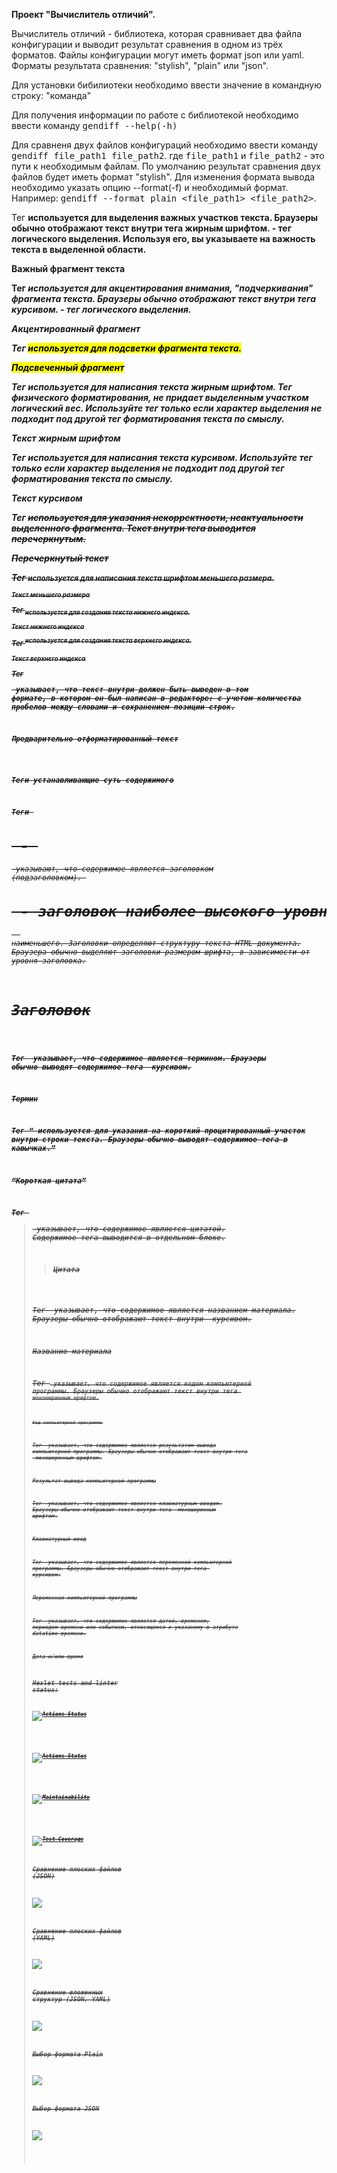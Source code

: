 <p><strong>Проект "Вычислитель отличий".</strong></p>

Вычислитель отличий - библиотека, которая сравнивает два файла конфигурации и выводит результат сравнения в одном из трёх форматов. Файлы конфигурации могут иметь формат json или yaml. Форматы результата сравнения: "stylish", "plain" или "json".

Для установки бибилиотеки необходимо ввести значение в командную строку: "команда"

Для получения информации по работе с библиотекой необходимо ввести команду <kbd>gendiff --help(-h)</kbd>

Для сравненя двух файлов конфигураций необходимо ввести команду <kbd>gendiff file_path1 file_path2</kbd>. где <kbd>file_path1</kbd> и <kbd>file_path2</kbd> - это пути к необходимым файлам. По умолчанию результат сравнения двух файлов будет иметь формат "stylish". Для изменения формата вывода необходимо указать опцию --format(-f) и необходимый формат.
Например: <kbd>gendiff --format plain <file_path1> <file_path2></kbd>.

Тег <strong> используется для выделения важных участков текста. Браузеры обычно отображают текст внутри тега <strong> жирным шрифтом. <strong> - тег логического выделения. Используя его, вы указываете на важность текста в выделенной области.

<strong>Важный фрагмент текста</strong>

Тег <em> используется для акцентирования внимания, "подчеркивания" фрагмента текста. Браузеры обычно отображают текст внутри тега <em> курсивом. <em> - тег логического выделения.

<em>Акцентированный фрагмент</em>

Тег <mark> используется для подсветки фрагмента текста.

<mark>Подсвеченный фрагмент</mark>

Тег <b> используется для написания текста жирным шрифтом. Тег физического форматирования, не придает выделенным участком логический вес. Используйте тег <b> только если характер выделения не подходит под другой тег форматирования текста по смыслу.

<b>Текст жирным шрифтом</b>

Тег <i> используется для написания текста курсивом. Используйте тег <i> только если характер выделения не подходит под другой тег форматирования текста по смыслу.

<i>Текст курсивом</i>

Тег <s> используется для указания некорректности, неактуальности выделенного фрагмента. Текст внутри тега <s> выводится перечеркнутым.

<s>Перечеркнутый текст</s>

Тег <small> используется для написания текста шрифтом меньшего размера.

<small>Текст меньшего размера</small>

Тег <sub> используется для создания текста нижнего индекса.

<sub>Текст нижнего индекса</sub>

Тег <sup> используется для создания текста верхнего индекса.

<sup>Текст верхнего индекса</sup>

Тег <pre> указывает, что текст внутри должен быть выведен в том формате, в котором он был написан в редакторе: с учетом количества пробелов между словами и сохранением позиции строк.

<pre>Предварительно отформатированный текст</pre>

Теги устанавливающие суть содержимого

Теги <h1> - <h6> указывают, что содержимое является заголовком (подзаголовком). <h1> - заголовок наиболее высокого уровня, <h6> - наименьшего. Заголовки определяют структуру текста HTML документа. Браузера обычно выделяют заголовки размером шрифта, в зависимости от уровня заголовка.

<h1>Заголовок</h1>

Тег <dfn> указывает, что содержимое является термином. Браузеры обычно выводят содержимое тега <dfn> курсивом.

<dfn>Термин</dfn>

Тег <q> используется для указания на короткий процитированный участок внутри строки текста. Браузеры обычно выводят содержимое тега в кавычках.

<q>Короткая цитата</q>

Тег <blockquote> указывает, что содержимое является цитатой. Содержимое тега выводится в отдельном блоке.

<blockquote>Цитата</blockquote>

Тег <cite> указывает, что содержимое является названием материала. Браузеры обычно отображают текст внутри <cite> курсивом.

<cite>Название материала</cite>

Тег <code> указывает, что содержимое является кодом компьютерной программы. Браузеры обычно отображают текст внутри тега <code> моноширинным шрифтом.

<code>Код компьютерной программы</code>

Тег <samp> указывает, что содержимое является результатом вывода компьютерной программы. Браузеры обычно отображают текст внутри тега <samp> моноширинным шрифтом.

<samp>Результат вывода компьютерной программы</samp>

Тег <kbd> указывает, что содержимое является клавиатурным вводом. Браузеры обычно отображают текст внутри тега <kbd> моноширинным шрифтом.

<kbd>Клавиатурный ввод</kbd>

Тег <var> указывает, что содержимое является переменной компьютерной программы. Браузеры обычно отображают текст внутри тега <var> курсивом.

<var>Переменная компьютерной программы</var>

Тег <time> указывает, что содержимое является датой, временем, периодом времени или событием, относящемся к указаному в атрибуте datatime времени.

<time>Дата и/или время</time>


### Hexlet tests and linter status:
[![Actions Status](https://github.com/EvgeniyGlibin/python-project-50/workflows/hexlet-check/badge.svg)](https://github.com/EvgeniyGlibin/python-project-50/actions)
###
[![Actions Status](https://github.com/EvgeniyGlibin/python-project-50/workflows/gendiff-check/badge.svg)](https://github.com/EvgeniyGlibin/python-project-50/actions)
###
[![Maintainability](https://api.codeclimate.com/v1/badges/ae288673048b7619f3a9/maintainability)](https://codeclimate.com/github/EvgeniyGlibin/python-project-50/maintainability)

###
[![Test Coverage](https://api.codeclimate.com/v1/badges/ae288673048b7619f3a9/test_coverage)](https://codeclimate.com/github/EvgeniyGlibin/python-project-50/test_coverage)

### Сравнение плоских файлов (JSON)
<a href="https://asciinema.org/a/598716" target="_blank"><img src="https://asciinema.org/a/598716.svg" /></a>

### Сравнение плоских файлов (YAML)
<a href="https://asciinema.org/a/598717" target="_blank"><img src="https://asciinema.org/a/598717.svg" /></a>

### Сравнение вложенных структур (JSON, YAML)
<a href="https://asciinema.org/a/599806" target="_blank"><img src="https://asciinema.org/a/599806.svg" /></a>

### Выбор формата Plain
<a href="https://asciinema.org/a/600821" target="_blank"><img src="https://asciinema.org/a/600821.svg" /></a>

### Выбор формата JSON
<a href="https://asciinema.org/a/600823" target="_blank"><img src="https://asciinema.org/a/600823.svg" /></a>
